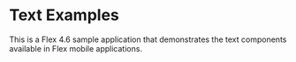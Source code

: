Text Examples
=============

This is a Flex 4.6 sample application that demonstrates the text components available in Flex mobile applications.
